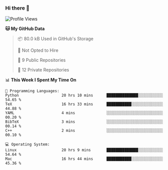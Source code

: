 ### Hi there 👋

<!--
**huayuan4396/huayuan4396** is a ✨ _special_ ✨ repository because its `README.md` (this file) appears on your GitHub profile.

Here are some ideas to get you started:

- 🔭 I’m currently working on ...
- 🌱 I’m currently learning ...
- 👯 I’m looking to collaborate on ...
- 🤔 I’m looking for help with ...
- 💬 Ask me about ...
- 📫 How to reach me: ...
- 😄 Pronouns: ...
- ⚡ Fun fact: ...
-->

<!--START_SECTION:waka-->
![Profile Views](http://img.shields.io/badge/Profile%20Views-0-blue)

**🐱 My GitHub Data** 

> 📦 80.0 kB Used in GitHub's Storage 
 > 
> 🚫 Not Opted to Hire
 > 
> 📜 9 Public Repositories 
 > 
> 🔑 12 Private Repositories 
 > 
📊 **This Week I Spent My Time On** 

```text
💬 Programming Languages: 
Python                   20 hrs 10 mins      ██████████████░░░░░░░░░░░   54.65 % 
TeX                      16 hrs 33 mins      ███████████░░░░░░░░░░░░░░   44.88 % 
YAML                     4 mins              ░░░░░░░░░░░░░░░░░░░░░░░░░   00.20 % 
BibTeX                   3 mins              ░░░░░░░░░░░░░░░░░░░░░░░░░   00.14 % 
C++                      2 mins              ░░░░░░░░░░░░░░░░░░░░░░░░░   00.10 % 

💻 Operating System: 
Linux                    20 hrs 9 mins       ██████████████░░░░░░░░░░░   54.64 % 
Mac                      16 hrs 44 mins      ███████████░░░░░░░░░░░░░░   45.36 % 
```


<!--END_SECTION:waka-->
